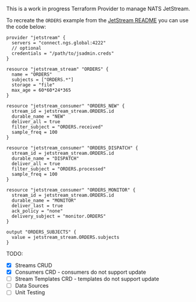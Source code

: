 This is a work in progress Terraform Provider to manage NATS JetStream.

To recreate the `ORDERS` example from the [JetStream README](https://github.com/nats-io/jetstream#configuration) you can use the code below:

```hcl-terraform
provider "jetstream" {
  servers = "connect.ngs.global:4222"
  // optional
  credentials = "/path/to/jsadmin.creds"
}

resource "jetstream_stream" "ORDERS" {
  name = "ORDERS"
  subjects = ["ORDERS.*"]
  storage = "file"
  max_age = 60*60*24*365
}

resource "jetstream_consumer" "ORDERS_NEW" {
  stream_id = jetstream_stream.ORDERS.id
  durable_name = "NEW"
  deliver_all = true
  filter_subject = "ORDERS.received"
  sample_freq = 100
}

resource "jetstream_consumer" "ORDERS_DISPATCH" {
  stream_id = jetstream_stream.ORDERS.id
  durable_name = "DISPATCH"
  deliver_all = true
  filter_subject = "ORDERS.processed"
  sample_freq = 100
}

resource "jetstream_consumer" "ORDERS_MONITOR" {
  stream_id = jetstream_stream.ORDERS.id
  durable_name = "MONITOR"
  deliver_last = true
  ack_policy = "none"
  delivery_subject = "monitor.ORDERS"
}

output "ORDERS_SUBJECTS" {
  value = jetstream_stream.ORDERS.subjects
}
```

TODO:

 - [x] Streams CRUD
 - [x] Consumers CRD - consumers do not support update
 - [ ] Stream Templates CRD - templates do not support update
 - [ ] Data Sources
 - [ ] Unit Testing
